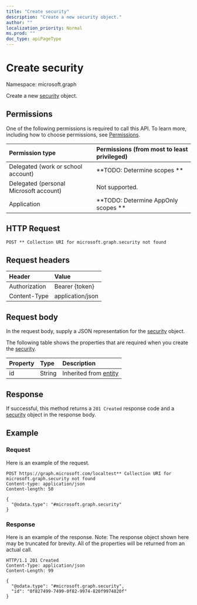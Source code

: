 ```yaml
---
title: "Create security"
description: "Create a new security object."
author: ""
localization_priority: Normal
ms.prod: ""
doc_type: apiPageType
---
```


# Create security

Namespace: microsoft.graph

Create a new [security](../resources/security.md) object.

## Permissions
One of the following permissions is required to call this API. To learn more, including how to choose permissions, see [Permissions](/concepts/permissions-reference.md).

|Permission type|Permissions (from most to least privileged)|
|:---|:---|
|Delegated (work or school account)|**TODO: Determine scopes **|
|Delegated (personal Microsoft account)|Not supported.|
|Application|**TODO: Determine AppOnly scopes **|

## HTTP Request
<!-- {
  "blockType": "ignored"
}
-->
``` http
POST ** Collection URI for microsoft.graph.security not found
```

## Request headers
|Header|Value|
|:---|:---|
|Authorization|Bearer {token}|
|Content-Type|application/json|

## Request body
In the request body, supply a JSON representation for the [security](../resources/security.md) object.

The following table shows the properties that are required when you create the [security](../resources/security.md).

|Property|Type|Description|
|:---|:---|:---|
|id|String| Inherited from [entity](../resources/entity.md)|



## Response
If successful, this method returns a `201 Created` response code and a [security](../resources/security.md) object in the response body.

## Example

### Request
Here is an example of the request.
<!-- {
  "blockType": "request",
  "name": "create_security_from_"
}
-->
``` http
POST https://graph.microsoft.com/localtest** Collection URI for microsoft.graph.security not found
Content-type: application/json
Content-length: 50

{
  "@odata.type": "#microsoft.graph.security"
}
```

### Response
Here is an example of the response. Note: The response object shown here may be truncated for brevity. All of the properties will be returned from an actual call.
<!-- {
  "blockType": "response",
  "truncated": true,
  "@odata.type": "microsoft.graph.security"
}
-->
``` http
HTTP/1.1 201 Created
Content-Type: application/json
Content-Length: 99

{
  "@odata.type": "#microsoft.graph.security",
  "id": "0f827499-7499-0f82-9974-820f9974820f"
}
```

